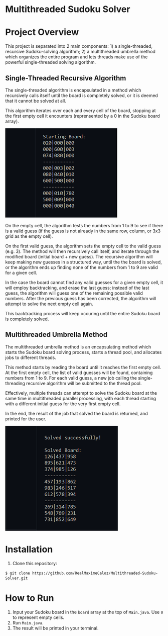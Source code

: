 # Multithreaded Sudoku Solver
# Project Overview

This project is separated into 2 main components: 1) a single-threaded, recursive Sudoku-solving algorithm; 2) a multithreaded umbrella method which organizes the entire program and lets threads make use of the powerful single-threaded solving algorithm.

## Single-Threaded Recursive Algorithm

The single-threaded algorithm is encapsulated in a method which recursively calls itself until the board is completely solved, or it is deemed that it cannot be solved at all.

This algorithm iterates over each and every cell of the board, stopping at the first empty cell it encounters (reprensented by a 0 in the Sudoku board array).

![Starting Board](https://github.com/RealMaximeCaloz/Multithreaded-Sudoku-Solver/blob/923aaa282b0b6b0391153eec9a5bc03448b2fa20/startingboard.png)

On the empty cell, the algorithm tests the numbers from 1 to 9 to see if there is a valid guess (if the guess is not already in the same row, column, or 3x3 grid as the empty cell).

On the first valid guess, the algorithm sets the empty cell to the valid guess (e.g. 3). The method will then recursively call itself, and iterate through the modified board (initial board + new guess).
The recursive algorithm will keep making new guesses in a structured way, until the the board is solved, or the algorithm ends up finding none of the numbers from 1 to 9 are valid for a given cell.

In the case the board cannot find any valid guesses for a given empty cell, it will employ backtracking, and erase the last guess; instead of the last guess, the algorithm will guess one of the remaining possible valid numbers.
After the previous guess has been corrected, the algorithm will attempt to solve the next empty cell again.

This backtracking process will keep occuring until the entire Sudoku board is completely solved.

## Multithreaded Umbrella Method

The multithreaded umbrella method is an encapsulating method which starts the Sudoku board solving process, starts a thread pool, and allocates jobs to different threads.

This method starts by reading the board until it reaches the first empty cell. At the first empty cell, the list of valid guesses will be found, containing numbers from 1 to 9.
For each valid guess, a new job calling the single-threading recursive algorithm will be submitted to the thread pool.

Effectively, multiple threads can attempt to solve the Sudoku board at the same time in multithreaded parallel processing, with each thread starting with a different initial guess for the very first empty cell.

In the end, the result of the job that solved the board is returned, and printed for the user.

![Final Board](https://github.com/RealMaximeCaloz/Multithreaded-Sudoku-Solver/blob/923aaa282b0b6b0391153eec9a5bc03448b2fa20/finalboard.png)

# Installation
1. Clone this repository:
```
$ git clone https://github.com/RealMaximeCaloz/Multithreaded-Sudoku-Solver.git
``` 

# How to Run
1. Input your Sudoku board in the `board` array at the top of `Main.java`. Use `0` to represent empty cells.
2. Run `Main.java`.
3. The result will be printed in your terminal.
